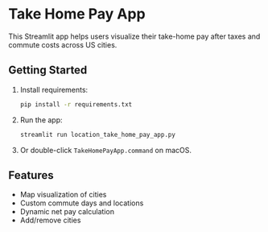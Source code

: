 # Take Home Pay App

This Streamlit app helps users visualize their take-home pay after taxes and commute costs across US cities.

## Getting Started

1. Install requirements:
   ```bash
   pip install -r requirements.txt
   ```

2. Run the app:
   ```bash
   streamlit run location_take_home_pay_app.py
   ```

3. Or double-click `TakeHomePayApp.command` on macOS.

## Features

- Map visualization of cities
- Custom commute days and locations
- Dynamic net pay calculation
- Add/remove cities
